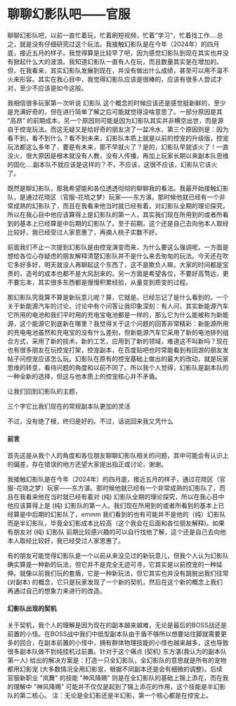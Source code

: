 # 聊聊幻影队吧——官服

聊聊幻影队吧，以前一直忙着玩，忙着刷短视频，忙着"学习"，忙着找工作....总之，就是没有仔细研究过这个玩法。我接触幻影队是在今年（2024年）的四月底，接近五月的样子。我觉得算是比较早了吧，因为感觉幻影队到现在其实也并没有掀起什么大的波浪。我知道幻影队一直有人在玩，而且数量其实是在增加的。但，在我看来，其实幻影队发展到现在，并没有做出什么成绩，甚至可以用不温不火来形容。其实在我心目中，我觉得幻影队应该是很棒的，应该有很多人尝试才对，至少不应该是如今这般。

我相信很多玩家第一次听说 幻影队 这个概念的时候应该还是感觉挺新鲜的，至少是充满好奇的，但在进行简单了解之后可能就觉得没啥意思了。一部分原因是其 ”高昂“ 的前期成本，另一个原因则可能是因为幻影队其实并非横空出世，而是源自于控宠玩法。而这无疑又是给好奇的朋友浇了一盆冷水，第三个原因则是：因为看不到，看不到什么？看不到未来，幻影队本质上就是以前的控宠的升级版，控宠玩法都这么多年了，要是有未来，那不早就火了？是的，幻影队早就该火了！一直没火，很大原因是根本就没有人教，没有人传播，再加上玩家长期以来副本队思维的固化....副本队不就应该是这样的？不，不应该，这很不应该，幻影队它该火了。

既然是聊幻影队，那我希望能和各位透透彻彻的聊聊我的看法。我最开始接触幻影队，是通过花晓区（官服-花晓之梦）玩家——东方湛。那时候他就已经有一个非常成熟的幻影队了，而且在我看来他当时就已经有着，对幻影队全期的理论探究，所以在我心目中他应该算得上是幻影队的第一人，其实我们现在所用到的或者所看到的基本上已经算是中后期的幻影队了。至于前期，这个还是自己去向他本人取经比较好，我已经受过人家恩惠了，再摘人桃子实数不好。

前面我们不止一次提到幻影队是由控宠演变而来，为什么要这么强调呢，一方面是想给各位心存疑虑的朋友解释清楚幻影队并不是什么来去匆匆的玩法。今天还在吹它多好多好，明天就没人再聊起这个东西了，这不是欺负人嘛，大家的时间都是宝贵的，造号的成本也都不是大风刮来的。另一方面是希望各位，不要好高骛远，更不要忘本，其实很多东西都是慢慢积累经验，从量变到质变的过程。

那幻影队究竟算不算是新玩意儿呢？算，它就是。已经忘记了是什么看到的，一个关于新能源汽车的讨论，讨论中有个问答让我印象深刻：有人问，其实新能源汽车它所用的电池和我们平时用的充电宝电池都是一样的，那么它为什么能被称为新能源，这个能源它到底新在哪里？我觉得关于这个问题的回答非常精彩：新能源所用的充电电池虽然和充电宝的没有什么差别，但新能源汽车它采用了新的电池排列组合方式，采用了新的技术，新的工艺，应用到了新的领域，难道这不叫新吗？现在也有很多朋友在玩控宠打架，控宠副本，在百度贴吧也时常能看到有回游的朋友发帖子问控宠应该怎么玩。幻影队在原有的控宠基础上做出的最大的改动，就是玩家思维的转变，看待问题的角度和以前不同了。所以我个人觉得，幻影队是副本队的一种全新的选择，但这与他本质上的控宠核心并不矛盾。

让我们回到幻影队的主题，





三个字它比我们现在的常规副本队更加的灵活

不过，没有绝了根，终归是好的。不过，话说回来我又凭什么



#### 前言

首先这是从我个人的角度和各位朋友聊聊幻影队相关的问题，其中可能会有认识上的偏差，存在错误的地方还望大家提出指正或讨论，谢谢。

我接触幻影队是在今年（2024年）的四月底，接近五月的样子，通过花晓区（官服-花晓之梦）玩家——东方湛。那时候他就已经有一个非常成熟的幻影队了，而且在我看来他在当时就已经有着对 (纯) 幻影队全期的理论探究，所以在我心目中他应该算得上是 (纯) 幻影队的第一人。我们现在所用到的或者所看到的基本上已经算是中后期的幻影队了，emmm 我们看到的也有可能并不是他的（纯）幻影队而是半幻影队，毕竟全幻影成本比较高（这个我会在后面和各位朋友解释)。如果有朋友对 (纯) 幻影队 前期比较感兴趣的可以自行找他了解，这个还是自己去向他本人取经比较好，我已经受过人家恩惠了。

有的朋友可能觉得幻影队是一个以前从来没见过的新玩意儿，但我个人认为幻影队确实算是一种新的玩法，但它并不是完全无迹可寻，它其实是以前控宠的一种延伸。就像以前我们玩的套盾，它是一种新玩法，但它其实也并没有跳脱出我们往常 (对副本) 的概念，它只是玩家发现了一个新的契机，然后在这个新的概念上我们再通过自己的想象力来进行的改造。

#### 幻影队出现的契机

关于契机，我个人的理解是因为现在的副本越来越难，无论是最后的BOSS战还是前置的小怪。在BOSS战中我们中低型副本队由于盾不够所以想要站住脚就需要更多的回合，在副本前置的小怪中，拥有群体物理技能的小怪也越来越多，这也导致很多副本队做不到纯挂机过前置。针对于这个痛点 (契机) 东方湛(我认为的副本队第一人) 给出的解决方案是：打造一只全幻影队，全幻影队的意思就是所有的宠物都用幻影宠 (大多数情况全用幻影宠，根据不同副本还是会有细微的调整)。后续官服新职业 "岚舞" 的技能 "神风降赐" 则是在全幻影队的基础上锦上添花，而在我的理解中 "神风降赐" 可能并不仅仅是起到了锦上添花的作用，这个技能是半幻影队的第二核心。
注：无论是全幻影还是半幻影，第一个核心都是在控宠上。